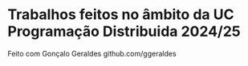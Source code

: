 # Trabalhos feitos no âmbito da UC Programação Distribuida 2024/25

Feito com Gonçalo Geraldes github.com/ggeraldes
